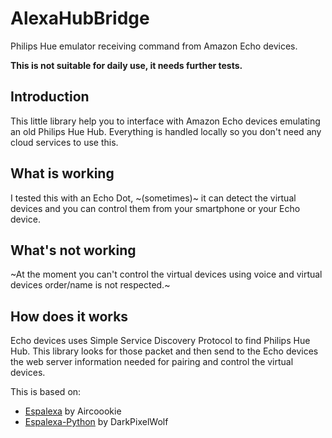# AlexaHubBridge
Philips Hue emulator receiving command from Amazon Echo devices.

**This is not suitable for daily use, it needs further tests.**

## Introduction

This little library help you to interface with Amazon Echo devices emulating an old Philips Hue Hub. Everything is handled locally so you don't need any cloud services to use this.

## What is working

I tested this with an Echo Dot, ~(sometimes)~ it can detect the virtual devices and you can control them from your smartphone or your Echo device.

## What's not working

~At the moment you can't control the virtual devices using voice and virtual devices order/name is not respected.~

## How does it works

Echo devices uses Simple Service Discovery Protocol to find Philips Hue Hub. This library looks for those packet and then send to the Echo devices the web server information needed for pairing and control the virtual devices.

This is based on:
* [Espalexa](https://github.com/Aircoookie/Espalexa) by Aircoookie 
* [Espalexa-Python](https://github.com/DarkPixelWolf/Espalexa-Python) by DarkPixelWolf
